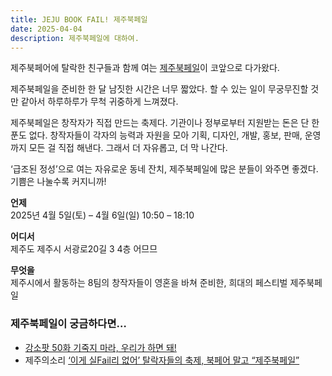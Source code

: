 ```yaml
---
title: JEJU BOOK FAIL! 제주북페일
date: 2025-04-04
description: 제주북페일에 대하여.
---
```


제주북페어에 탈락한 친구들과 함께 여는 [제주북페일](https://jejubookfail.com/)이 코앞으로 다가왔다.

제주북페일을 준비한 한 달 남짓한 시간은 너무 짧았다. 할 수 있는 일이 무궁무진할 것만 같아서 하루하루가 무척 귀중하게 느껴졌다.

제주북페일은 창작자가 직접 만드는 축제다. 기관이나 정부로부터 지원받는 돈은 단 한 푼도 없다. 창작자들이 각자의 능력과 자원을 모아 기획, 디자인, 개발, 홍보, 판매, 운영까지 모든 걸 직접 해낸다. 그래서 더 자유롭고, 더 막 나간다.

‘급조된 정성’으로 여는 자유로운 동네 잔치, 제주북페일에 많은 분들이 와주면 좋겠다. 기쁨은 나눌수록 커지니까!

**언제**  
2025년 4월 5일(토) – 4월 6일(일) 10:50 – 18:10

**어디서**  
제주도 제주시 서광로20길 3 4층 어므므

**무엇을**  
제주시에서 활동하는 8팀의 창작자들이 영혼을 바쳐 준비한, 희대의 페스티벌 제주북페일

### 제주북페일이 궁금하다면…
- [강소팟 50화 기죽지 마라, 우리가 하면 돼!](https://jagunbae.com/ep-50/)
- 제주의소리 [‘이게 실Fail리 없어’ 탈락자들의 축제, 북페어 말고 “제주북페일”](https://www.jejusori.net/news/articleView.html?idxno=435186#reply)
